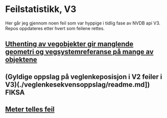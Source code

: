 # Feilstatistikk, V3

Her går jeg gjennom noen feil som var hyppige i tidlig fase av NVDB api V3. Repos oppdateres etter hvert som feilene rettes. 


## [Uthenting av vegobjekter gir manglende geometri og vegsystemreferanse på mange av objektene]([./vegobjekter/readme.md])


## (Gyldige oppslag på veglenkeposisjon i V2 feiler i V3)(./veglenkesekvensoppslag/readme.md]) FIKSA 


## [Meter telles feil](./metreringsretning/readme.md)


